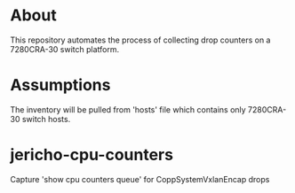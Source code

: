 # About

This repository automates the process of collecting drop counters on a 7280CRA-30 switch platform.

# Assumptions

The inventory will be pulled from 'hosts' file which contains only 7280CRA-30 switch hosts.
# jericho-cpu-counters
Capture 'show cpu counters queue' for CoppSystemVxlanEncap drops
